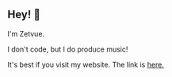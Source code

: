 ## Hey! :wave:
I'm Zetvue.

I don't code, but I do produce music!

It's best if you visit my website. The link is [here.](zetvue.carrd.co)
